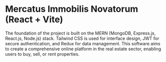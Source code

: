 
# Mercatus Immobilis Novatorum (React + Vite)
The foundation of the project is built on the MERN (MongoDB, Express.js, React.js, Node.js) stack. Tailwind CSS is used for interface design, JWT for secure authentication, and Redux for data management. This software aims to create a comprehensive online platform in the real estate sector, enabling users to buy, sell, or rent properties.

